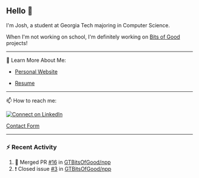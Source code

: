 ## Hello 👋

I'm Josh, a student at Georgia Tech majoring in Computer Science.

When I'm not working on school, I'm definitely working on [Bits of Good](https://bitsofgood.org) projects!

---

📖 Learn More About Me:

* [Personal Website](https://mcfarl.in)

* [Resume](https://www.dropbox.com/s/xak4fdv0h2ghhhy/JoshuaMcFarlin_Resume.pdf?dl=0)

---

📫 How to reach me:

[![Connect on LinkedIn](https://img.shields.io/badge/--linkedin?label=LinkedIn&logo=LinkedIn&style=social)](https://www.linkedin.com/in/joshmcfarlin)

[Contact Form](https://mcfarl.in/contact)

---

### :zap: Recent Activity

<!--START_SECTION:activity-->
1. 🎉 Merged PR [#16](https://github.com//GTBitsOfGood/npp/pull/16) in [GTBitsOfGood/npp](https://github.com//GTBitsOfGood/npp)
2. ❗️ Closed issue [#3](https://github.com//GTBitsOfGood/npp/issues/3) in [GTBitsOfGood/npp](https://github.com//GTBitsOfGood/npp)
<!--END_SECTION:activity-->
